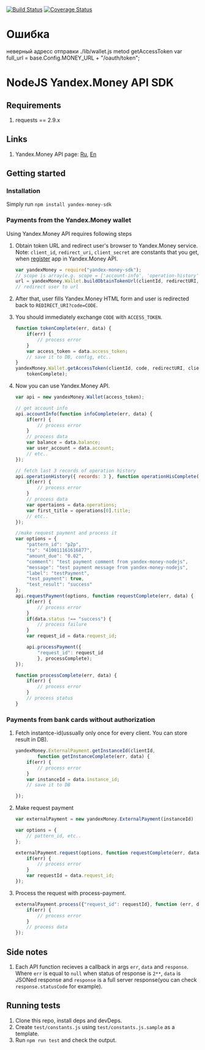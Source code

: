 [![Build Status](https://travis-ci.org/yandex-money/yandex-money-sdk-nodejs.svg?branch=master)](https://travis-ci.org/yandex-money/yandex-money-sdk-nodejs)
[![Coverage Status](https://coveralls.io/repos/yandex-money/yandex-money-sdk-nodejs/badge.png?branch=master)](https://coveralls.io/r/yandex-money/yandex-money-sdk-nodejs?branch=master)

# Ошибка
неверный адресс отправки
./lib/wallet.js metod getAccessToken
var full_url = base.Config.MONEY_URL + "/oauth/token";

# NodeJS Yandex.Money API SDK

## Requirements

1. requests == 2.9.x

## Links

1. Yandex.Money API page: [Ru](http://api.yandex.ru/money/),
[En](http://api.yandex.com/money/)

## Getting started

### Installation

Simply run `npm install yandex-money-sdk`

### Payments from the Yandex.Money wallet

Using Yandex.Money API requires following steps

1. Obtain token URL and redirect user's browser to Yandex.Money service.
Note: `client_id`, `redirect_uri`, `client_secret` are constants that you get,
when [register](https://sp-money.yandex.ru/myservices/new.xml) app in Yandex.Money API.

    ```javascript
    var yandexMoney = require("yandex-money-sdk");
    // scope is array(e.g. scope = ['account-info', 'operation-history'])
    url = yandexMoney.Wallet.buildObtainTokenUrl(clientId, redirectURI, scope);
    // redirect user to url
    ```

2. After that, user fills Yandex.Money HTML form and user is redirected back to
`REDIRECT_URI?code=CODE`.

3. You should immediately exchange `CODE` with `ACCESS_TOKEN`.

    ```javascript
    function tokenComplete(err, data) {
        if(err) {
            // process error
        }
        var access_token = data.access_token;
        // save it to DB, config, etc..
    }
    yandexMoney.Wallet.getAccessToken(clientId, code, redirectURI, clientSecret,
        tokenComplete);
    ```

4. Now you can use Yandex.Money API.

    ```javascript
    var api = new yandexMoney.Wallet(access_token);

    // get account info
    api.accountInfo(function infoComplete(err, data) {
        if(err) {
            // process error
        }
        // process data
        var balance = data.balance;
        var user_account = data.account;
        // etc..
    });

    // fetch last 3 records of operation history
    api.operationHistory({ records: 3 }, function operationHisComplete(err, data) {
        if(err) {
            // process error
        }
        // process data
        var opertaions = data.operations;
        var first_title = operations[0].title;
        // etc..
    });

    //make request payment and process it
    var options = {
        "pattern_id": "p2p",
        "to": "410011161616877",
        "amount_due": "0.02",
        "comment": "test payment comment from yandex-money-nodejs",
        "message": "test payment message from yandex-money-nodejs",
        "label": "testPayment",
        "test_payment": true,
        "test_result": "success"
    };
    api.requestPayment(options, function requestComplete(err, data) {
        if(err) {
            // process error
        }
        if(data.status !== "success") {
            // process failure
        }
        var request_id = data.request_id;

        api.processPayment({
            "request_id": request_id
            }, processComplete);
    });

    function processComplete(err, data) {
        if(err) {
            // process error
        }
        // process status
    }
    ```

### Payments from bank cards without authorization

1. Fetch instantce-id(ussually only once for every client. You can store
result in DB).

    ```javascript 
    yandexMoney.ExternalPayment.getInstanceId(clientId,
            function getInstanceComplete(err, data) {
        if(err) {
            // process error
        }
        var instanceId = data.instance_id;
        // save it to DB
    
    });
    ```

2. Make request payment

    ```javascript 
    var externalPayment = new yandexMoney.ExternalPayment(instanceId)

    var options = {
        // pattern_id, etc..
    };

    externalPayment.request(options, function requestComplete(err, data) {
        if(err) {
            // process error
        }
        var requestId = data.request_id;
    });
    ```

3. Process the request with process-payment. 

    ```javascript 
    externalPayment.process({"request_id": requestId}, function (err, data) {
        if(err) {
            // process error
        }
        // process data
    });
    ```

## Side notes

1. Each API function recieves a callback in args `err`, `data` and `response`.
Where `err` is equal to `null` when status of response is `2**`, `data` is JSONed
response and `response` is a full server response(you can check
`response.statusCode` for example).

## Running tests

1. Clone this repo, install deps and devDeps.
2. Create `test/constants.js` using `test/constants.js.sample` as a template. 
3. Run `npm run test` and check the output.
